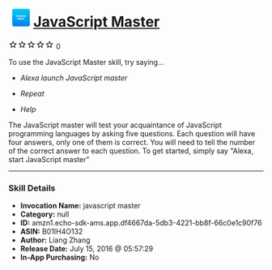 # &nbsp;<img src="skill_icon" alt="JavaScript Master icon" width="36"> [JavaScript Master](http://alexa.amazon.com/#skills/amzn1.echo-sdk-ams.app.df4667da-5db3-4221-bb8f-66c0e1c90f76)
![0 stars](../../images/ic_star_border_black_18dp_1x.png)![0 stars](../../images/ic_star_border_black_18dp_1x.png)![0 stars](../../images/ic_star_border_black_18dp_1x.png)![0 stars](../../images/ic_star_border_black_18dp_1x.png)![0 stars](../../images/ic_star_border_black_18dp_1x.png) 0

To use the JavaScript Master skill, try saying...

* *Alexa launch JavaScript master*

* *Repeat*

* *Help*

The JavaScript master will test your acquaintance of JavaScript programming languages by asking five questions. Each question will have four answers, only one of them is correct. You will need to tell the number of the correct answer to each question. To get started, simply say "Alexa, start JavaScript master"

***

### Skill Details

* **Invocation Name:** javascript master
* **Category:** null
* **ID:** amzn1.echo-sdk-ams.app.df4667da-5db3-4221-bb8f-66c0e1c90f76
* **ASIN:** B01IH4O132
* **Author:** Liang Zhang
* **Release Date:** July 15, 2016 @ 05:57:29
* **In-App Purchasing:** No
